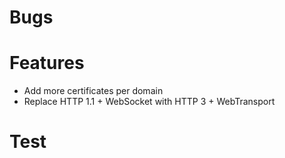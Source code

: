 # Bugs

# Features

- Add more certificates per domain
- Replace HTTP 1.1 + WebSocket with HTTP 3 + WebTransport

# Test
